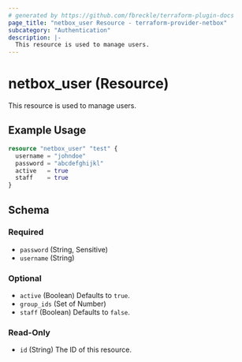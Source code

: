 ```yaml
---
# generated by https://github.com/fbreckle/terraform-plugin-docs
page_title: "netbox_user Resource - terraform-provider-netbox"
subcategory: "Authentication"
description: |-
  This resource is used to manage users.
---
```


# netbox_user (Resource)

This resource is used to manage users.

## Example Usage

```terraform
resource "netbox_user" "test" {
  username = "johndoe"
  password = "abcdefghijkl"
  active   = true
  staff    = true
}
```

<!-- schema generated by tfplugindocs -->
## Schema

### Required

- `password` (String, Sensitive)
- `username` (String)

### Optional

- `active` (Boolean) Defaults to `true`.
- `group_ids` (Set of Number)
- `staff` (Boolean) Defaults to `false`.

### Read-Only

- `id` (String) The ID of this resource.


